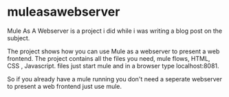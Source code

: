 # muleasawebserver
Mule As A Webserver is a project i did while i was writing a blog post on the subject. 

The project shows how you can use Mule as a webserver to present a web frontend. The
project contains all the files you need, mule flows, HTML, CSS , Javascript. 
files just start mule and in a browser type localhost:8081. 

So if you already have a mule running you don't need a seperate webserver to present a 
web frontend just use mule.

